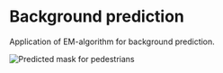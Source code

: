 # Background prediction
Application of EM-algorithm for background prediction.

![Predicted mask for pedestrians](https://github.com/ogoldobina/code_examples/blob/master/pedestrian_mask.gif "Predicted mask for pedestrians")
